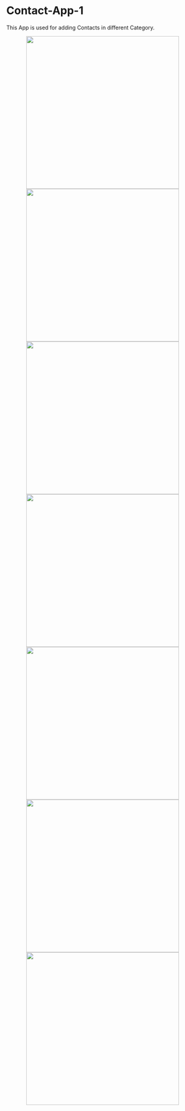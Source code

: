 # Contact-App-1
This App is used for adding Contacts in different Category.
<div align="center">
    <img src="/Screenshots for project/Screenshot_20210519-234447.jpg" width="400px"</img> 
</div>
<div align="center">
    <img src="/Screenshots for project/Screenshot_20210519-234502.jpg" width="400px"</img> 
</div>
<div align="center">
    <img src="/Screenshots for project/Screenshot_20210519-234609.jpg" width="400px"</img> 
</div>
<div align="center">
    <img src="/Screenshots for project/Screenshot_20210519-234629.jpg" width="400px"</img> 
</div>
<div align="center">
    <img src="/Screenshots for project/Screenshot_20210519-234809.jpg" width="400px"</img> 
</div>
<div align="center">
    <img src="/Screenshots for project/Screenshot_20210519-235100.jpg" width="400px"</img> 
</div>
<div align="center">
    <img src="/Screenshots for project/Screenshot_20210519-235303.jpg" width="400px"</img> 
</div>
